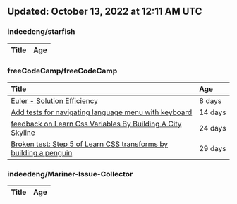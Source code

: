 ## Updated: October 13, 2022 at 12:11 AM UTC


### indeedeng/starfish
|**Title**|**Age**|
|:----|:----|


### freeCodeCamp/freeCodeCamp
|**Title**|**Age**|
|:----|:----|
|[Euler - Solution Efficiency ](https://github.com/freeCodeCamp/freeCodeCamp/issues/47824)|8&nbsp;days|
|[Add tests for navigating language menu with keyboard](https://github.com/freeCodeCamp/freeCodeCamp/issues/47649)|14&nbsp;days|
|[feedback on Learn Css Variables By Building A City Skyline](https://github.com/freeCodeCamp/freeCodeCamp/issues/47555)|24&nbsp;days|
|[Broken test: Step 5 of Learn CSS transforms by building a penguin](https://github.com/freeCodeCamp/freeCodeCamp/issues/47513)|29&nbsp;days|


### indeedeng/Mariner-Issue-Collector
|**Title**|**Age**|
|:----|:----|